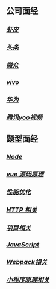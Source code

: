 ## 公司面经

### *[虾皮](https://github.com/ravencrown/noteBook/issues/2)*
### *[头条](https://github.com/ravencrown/noteBook/issues/3)*
### *[微众](https://github.com/ravencrown/noteBook/issues/5)*
### *[vivo](https://github.com/ravencrown/noteBook/issues/1)*
### *[华为](https://github.com/ravencrown/noteBook/issues/6)*
### *[腾讯yoo视频](https://github.com/ravencrown/noteBook/issues/4)*

## 题型面经

### *[Node](https://github.com/ravencrown/noteBook/issues/13)*
### *[vue 源码原理](https://github.com/ravencrown/noteBook/issues/9)*
### *[性能优化](https://github.com/ravencrown/noteBook/issues/8)*
### *[HTTP 相关](https://github.com/ravencrown/noteBook/issues/7)*
### *[项目相关](https://github.com/ravencrown/noteBook/issues/12)*
### *[JavaScript](https://github.com/ravencrown/noteBook/issues/11)*
### *[Webpack相关](https://github.com/ravencrown/noteBook/issues/10)*
### *[小程序原理相关](https://github.com/ravencrown/noteBook/issues/14)*
